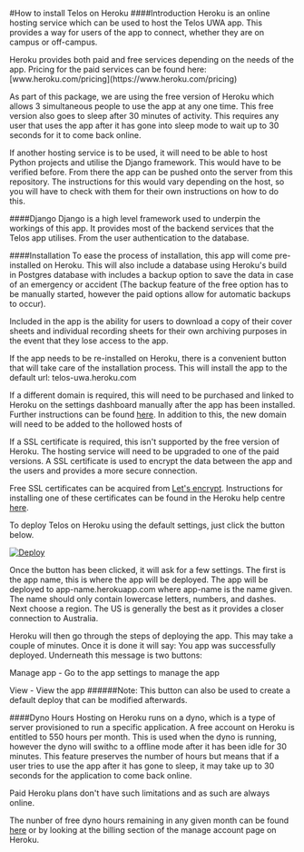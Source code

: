 #How to install Telos on Heroku
####Introduction
Heroku is an online hosting service which can be used to host the Telos UWA app. This provides a way for users of the app to connect, whether they are on campus or off-campus. 
<p>
Heroku provides both paid and free services depending on the needs of the app. Pricing for the paid services can be found here: <br>
[www.heroku.com/pricing](https://www.heroku.com/pricing)

As part of this package, we are using the free version of Heroku which allows 3 simultaneous people to use the app at any one time. This free version also goes to sleep after 30 minutes of activity. This requires any user that uses the app after it has gone into sleep mode to wait up to 30 seconds for it to come back online.

If another hosting service is to be used, it will need to be able to host Python projects and utilise the Django framework. This would have to be verified before. From there the app can be pushed onto the server from this repository. The instructions for this would vary depending on the host, so you will have to check with them for their own instructions on how to do this.

####Django
Django is a high level framework used to underpin the workings of this app. It provides most of the backend services that the Telos app utilises. From the user authentication to the database. 

####Installation
To ease the process of installation, this app will come pre-installed on Heroku. This will also include a database using Heroku's build in Postgres database with includes a backup option to save the data in case of an emergency or accident (The backup feature of the free option has to be manually started, however the paid options allow for automatic backups to occur).

Included in the app is the ability for users to download a copy of their cover sheets and individual recording sheets for their own archiving purposes in the event that they lose access to the app.

If the app needs to be re-installed on Heroku, there is a convenient button that will take care of the installation process. This will install the app to the default url: telos-uwa.heroku.com

If a different domain is required, this will need to be purchased and linked to Heroku on the settings dashboard manually after the app has been installed. Further instructions can be found [here](https://devcenter.heroku.com/articles/custom-domains). In addition to this, the new domain will need to be added to the hollowed hosts of

If a SSL certificate is required, this isn't supported by the free version of Heroku. The hosting service will need to be upgraded to one of the paid versions. A SSL certificate is used to encrypt the data between the app and the users and provides a more secure connection.

Free SSL certificates can be acquired from [Let's encrypt](https://letsencrypt.org). Instructions for installing one of these certificates can be found in the Heroku help centre [here](https://devcenter.heroku.com/articles/ssl).

To deploy Telos on Heroku using the default settings, just click the button below. 

[![Deploy](https://www.herokucdn.com/deploy/button.svg)](https://heroku.com/deploy)

Once the button has been clicked, it will ask for a few settings. The first is the app name, this is where the app will be deployed. The app will be deployed to app-name.herokuapp.com where app-name is the name given. The name should only contain lowercase letters, numbers, and dashes. Next choose a region. The US is generally the best as it provides a closer connection to Australia.

Heroku will then go through the steps of deploying the app. This may take a couple of minutes. Once it is done it will say: You app was successfully deployed. Underneath this message is two buttons:

Manage app - Go to the app settings to manage the app

View - View the app
######Note: 
This button can also be used to create a default deploy that can be modified afterwards.

####Dyno Hours
Hosting on Heroku runs on a dyno, which is a type of server provisioned to run a specific application. 
A free account on Heroku is entitled to 550 hours per month. This is used when the dyno is running, however the dyno will swithc to a offline mode after it has been idle for 30 minutes. This feature preserves the number of hours but means that if a user tries to use the app after it has gone to sleep, it may take up to 30 seconds for the application to come back online.

Paid Heroku plans don't have such limitations and as such are always online.

The nunber of free dyno hours remaining in any given month can be found [here](https://dashboard.heroku.com/account/billing) or by looking at the billing section of the manage account page on Heroku.




